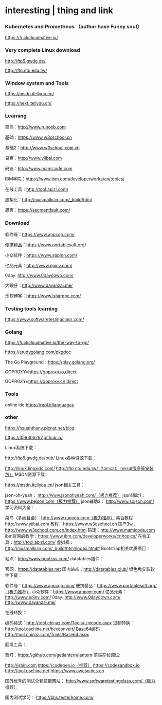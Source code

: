 # interesting | thing and link


### Kubernetes and Prometheus （author have Funny soul）
https://fuckcloudnative.io/


### Very complete Linux download
http://ftp5.gwdg.de/

http://ftp.ntu.edu.tw/

### Window system and Tools

https://msdn.itellyou.cn/

https://next.itellyou.cn/

### Learning
菜鸟：http://www.runoob.com

基础：https://www.w3cschool.cn

基础2：http://www.w3school.com.cn

易百：http://www.yiibai.com

码迷：http://www.mamicode.com

IBM学院：https://www.ibm.com/developerworks/cn/topics/

在线工具：http://tool.apizl.com/

虚拟化：http://niusmallnan.com/_build/html

思否：https://segmentfault.com/

### Download
软件缘：https://www.appcgn.com/

便携精品：https://www.portablesoft.org/

小众软件：https://www.appinn.com/

亿品元素：http://www.epinv.com/

0day: http://www.0daydown.com/

大眼仔：http://www.dayanzai.me/

乐软博客：https://www.isharepc.com/

### Testing tools learning
https://www.softwaretestingclass.com/

### Golang
https://fuckcloudnative.io/the-way-to-go/

https://studygolang.com/pkgdoc

The Go Playground：https://play.golang.org/

GOPROXY=https://goproxy.io,direct

GOPROXY=https://goproxy.cn,direct


### Tools
online ide:https://repl.it/languages

### other
https://hsuanthony.pixnet.net/blog

https://359303267.github.io/


Linux系统下载：

http://ftp5.gwdg.de/pub/
Linux各种资源下载：

http://linux.linuxidc.com/
http://ftp.ntu.edu.tw/（tomcat、mysql很多等安装包）
MSDN资源下载：

https://msdn.itellyou.cn/
json相关工具：

json-oh-yeah： http://www.jsonohyeah.com/（极力推荐）
json辅助1： https://www.bejson.com（极力推荐）
json辅助2： http://www.sojson.com/
学习资料大全：

菜鸟（多而且全）：http://www.runoob.com（极力推荐）
易百教程：http://www.yiibai.com
教程：https://www.w3cschool.cn
国产3w：http://www.w3school.com.cn/index.html
码迷：http://www.mamicode.com
ibm官网的教学：https://www.ibm.com/developerworks/cn/topics/
在线工具：http://tool.apizl.com/
虚拟机：http://niusmallnan.com/_build/html/index.html#
Bootstrap相关优质项目：

站点：http://www.bootcss.com/
datatables插件：

官网：https://datatables.net
国内站点：http://datatables.club/
绿色免安装软件下载：

软件缘：https://www.appcgn.com/
便携精品：https://www.portablesoft.org/（极力推荐）
小众软件：https://www.appinn.com/
亿品元素：http://www.epinv.com/
0day: http://www.0daydown.com/
http://www.dayanzai.me/


在线转换：

编码格式：http://tool.chinaz.com/Tools/Unicode.aspx
进制转换：http://tool.oschina.net/hexconvert/
Base64编码：http://tool.chinaz.com/Tools/Base64.aspx

翻墙工具：

蓝灯：https://github.com/getlantern/lantern
前端在线调试:

http://jsbin.com
https://codepen.io（推荐）
https://codesandbox.io
http://tool.oschina.net
https://www.awesomes.cn


国外优秀的测试全套技能网站：
http://www.softwaretestingclass.com/（极力推荐）


国内测试学习：
https://bbs.testerhome.com/
